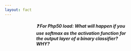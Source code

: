```yaml
---
layout: fact
---
```


<Congratz
  achievement="knowing your second activation function"
  message="Softmax"
  secondary="Also remember and UNDERSTAND the how and why."
  caveat="It's used only in the output layer, and only for multi-class classification."
/>


<h5 v-click class="mt-16 text-orange-500" style="width: 60%; margin-left: auto; margin-right: auto;">
  ❓ <span class="text-yellow-500 underline">For Php50 load:</span>
  What will happen if you use <i>softmax</i> as the activation function for the 
  output layer of a binary classifier? <b>WHY?</b>
</h5>